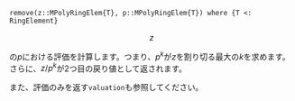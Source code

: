 ```
remove(z::MPolyRingElem{T}, p::MPolyRingElem{T}) where {T <: RingElement}
```

$$
z
$$

の$p$における評価を計算します。つまり、$p^k$が$z$を割り切る最大の$k$を求めます。さらに、$z/p^k$が2つ目の戻り値として返されます。

また、評価のみを返す`valuation`も参照してください。
